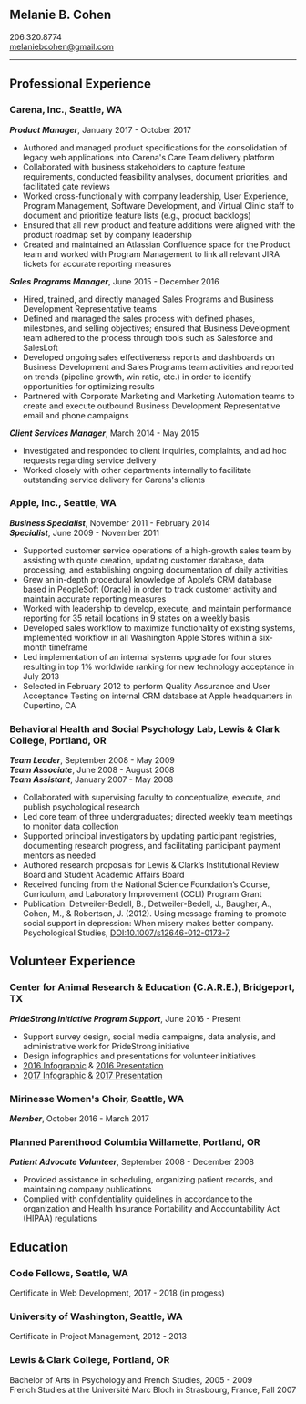 ## Melanie B. Cohen  
206.320.8774  
[melaniebcohen@gmail.com](mailto:melaniebcohen@gmail.com)  
***
## Professional Experience  
### **Carena, Inc.**, Seattle, WA  
**_Product Manager_**, January 2017 - October 2017
* Authored and managed product specifications for the consolidation of legacy web applications into Carena's Care Team delivery platform
* Collaborated with business stakeholders to capture feature requirements, conducted feasibility analyses, document priorities, and facilitated gate reviews
*	Worked cross-functionally with company leadership, User Experience, Program Management, Software Development, and Virtual Clinic staff to document and prioritize feature lists (e.g., product backlogs)
* Ensured that all new product and feature additions were aligned with the product roadmap set by company leadership
* Created and maintained an Atlassian Confluence space for the Product team and worked with Program Management to link all relevant JIRA tickets for accurate reporting measures

**_Sales Programs Manager_**, June 2015 - December 2016  
* Hired, trained, and directly managed Sales Programs and Business Development Representative teams
* Defined and managed the sales process with defined phases, milestones, and selling objectives; ensured that Business Development team adhered to the process through tools such as Salesforce and SalesLoft
* Developed ongoing sales effectiveness reports and dashboards on Business Development and Sales Programs team activities and reported on trends (pipeline growth, win ratio, etc.) in order to identify opportunities for optimizing results
* Partnered with Corporate Marketing and Marketing Automation teams to create and execute outbound Business Development Representative email and phone campaigns

**_Client Services Manager_**, March 2014 - May 2015  
*	Investigated and responded to client inquiries, complaints, and ad hoc requests regarding service delivery
*	Worked closely with other departments internally to facilitate outstanding service delivery for Carena's clients

### **Apple, Inc.**, Seattle, WA  
**_Business Specialist_**, November 2011 - February 2014  
**_Specialist_**, June 2009 - November 2011
*	Supported customer service operations of a high-growth sales team by assisting with quote creation, updating customer database, data processing, and establishing ongoing documentation of daily activities
*	Grew an in-depth procedural knowledge of Apple’s CRM database based in PeopleSoft (Oracle) in order to track customer activity and maintain accurate reporting measures
*	Worked with leadership to develop, execute, and maintain performance reporting for 35 retail locations in 9 states on a weekly basis
*	Developed sales workflow to maximize functionality of existing systems, implemented workflow in all Washington Apple Stores within a six-month timeframe
*	Led implementation of an internal systems upgrade for four stores resulting in top 1% worldwide
ranking for new technology acceptance in July 2013
*	Selected in February 2012 to perform Quality Assurance and User Acceptance Testing on internal CRM database at Apple headquarters in Cupertino, CA

### **Behavioral Health and Social Psychology Lab, Lewis & Clark College**, Portland, OR  
**_Team Leader_**, September 2008 - May 2009  
**_Team Associate_**, June 2008 - August 2008  
**_Team Assistant_**, January 2007 - May 2008  
*	Collaborated with supervising faculty to conceptualize, execute, and publish psychological research
*	Led core team of three undergraduates; directed weekly team meetings to monitor data collection
*	Supported principal investigators by updating participant registries, documenting research progress, and facilitating participant payment mentors as needed
*	Authored research proposals for Lewis & Clark’s Institutional Review Board and Student Academic Affairs Board
*	Received funding from the National Science Foundation’s Course, Curriculum, and Laboratory Improvement (CCLI) Program Grant
*	Publication:  Detweiler-Bedell, B., Detweiler-Bedell, J., Baugher, A., Cohen, M., & Robertson, J. (2012). Using message framing to promote social support in depression: When misery makes better company. Psychological Studies, [DOI:10.1007/s12646-012-0173-7](https://www.researchgate.net/publication/257792218_Using_Message_Framing_to_Promote_Social_Support_in_Depression_When_Misery_Makes_Better_Company)

## Volunteer Experience  
### **Center for Animal Research & Education (C.A.R.E.)**, Bridgeport, TX  
**_PrideStrong Initiative Program Support_**, June 2016 - Present  
* Support survey design, social media campaigns, data analysis, and administrative work for PrideStrong initiative
* Design infographics and presentations for volunteer initiatives   
* [2016 Infographic](https://magic.piktochart.com/output/15141451-pridestrong-weeklong-infographic-july-2016) & [2016 Presentation](https://magic.piktochart.com/output/15429693-pridestrong-weeklong-presentation-july-2016?presentation=true)  
* [2017 Infographic](https://magic.piktochart.com/output/20024492-pridestrong-weeklong-infographic-january-2017?presentation=true) & [2017 Presentation](https://magic.piktochart.com/output/20184843-pridestrong-weeklong-presentation-january-2017?presentation=true)  


### **Mirinesse Women's Choir**, Seattle, WA  
**_Member_**, October 2016 - March 2017  

### **Planned Parenthood Columbia Willamette**, Portland, OR
**_Patient Advocate Volunteer_**, September 2008 - December 2008
* Provided assistance in scheduling, organizing patient records, and maintaining company publications
*	Complied with confidentiality guidelines in accordance to the organization and Health Insurance Portability and Accountability Act (HIPAA) regulations

## Education  
### **Code Fellows**, Seattle, WA
Certificate in Web Development, 2017 - 2018 (in progess)

### **University of Washington**, Seattle, WA  
Certificate in Project Management, 2012 - 2013 

### **Lewis & Clark College**, Portland, OR  
Bachelor of Arts in Psychology and French Studies, 2005 - 2009  
French Studies at the Université Marc Bloch in Strasbourg, France, Fall 2007
